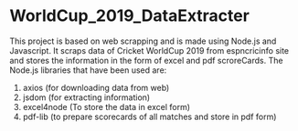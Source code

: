 # WorldCup_2019_DataExtracter
This project is based on web scrapping and is made using Node.js and Javascript. 
It scraps data of Cricket WorldCup 2019 from espncricinfo site and stores the information in the form of excel and pdf scroreCards.
The Node.js libraries that have been used are:
1. axios (for downloading data from web)
2. jsdom (for extracting information)
3. excel4node (To store the data in excel form)
4. pdf-lib (to prepare scorecards of all matches and store in pdf form)
